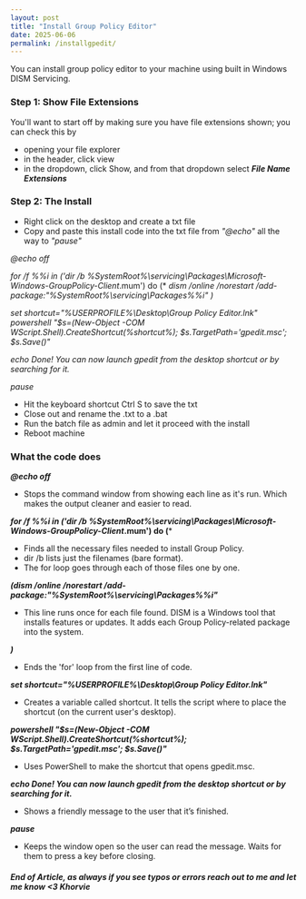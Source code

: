 ```yaml
---
layout: post
title: "Install Group Policy Editor"
date: 2025-06-06
permalink: /installgpedit/
---
```

You can install group policy editor to your machine using built in Windows DISM Servicing.
<!--more-->
### Step 1: Show File Extensions

You'll want to start off by making sure you have file extensions shown; you can check this by
- opening your file explorer
- in the header, click view
- in the dropdown, click Show, and from that dropdown select ***File Name Extensions***

### Step 2: The Install

- Right click on the desktop and create a txt file
- Copy and paste this install code into the txt file from *"@echo"* all the way to *"pause"*
  
*@echo off*

*for /f %%i in ('dir /b %SystemRoot%\servicing\Packages\Microsoft-Windows-GroupPolicy-Client*.mum') do (*
*dism /online /norestart /add-package:"%SystemRoot%\servicing\Packages\%%i"*
*)*

*set shortcut="%USERPROFILE%\Desktop\Group Policy Editor.lnk"*
*powershell "$s=(New-Object -COM WScript.Shell).CreateShortcut(%shortcut%); $s.TargetPath='gpedit.msc'; $s.Save()"*

*echo Done! You can now launch gpedit from the desktop shortcut or by searching for it.*

*pause*

- Hit the keyboard shortcut Ctrl S to save the txt
- Close out and rename the .txt to a .bat
- Run the batch file as admin and let it proceed with the install
- Reboot machine

### What the code does

***@echo off***
- Stops the command window from showing each line as it's run. Which makes the output cleaner and easier to read.

***for /f %%i in ('dir /b %SystemRoot%\servicing\Packages\Microsoft-Windows-GroupPolicy-Client*.mum') do (***
- Finds all the necessary files needed to install Group Policy.
- dir /b lists just the filenames (bare format).
- The for loop goes through each of those files one by one.

***(dism /online /norestart /add-package:"%SystemRoot%\servicing\Packages\%%i"***
- This line runs once for each file found. DISM is a Windows tool that installs features or updates. It adds each Group Policy-related package into the system.

***)***
- Ends the 'for' loop from the first line of code.

***set shortcut="%USERPROFILE%\Desktop\Group Policy Editor.lnk"***
- Creates a variable called shortcut. It tells the script where to place the shortcut (on the current user's desktop).

***powershell "$s=(New-Object -COM WScript.Shell).CreateShortcut(%shortcut%); $s.TargetPath='gpedit.msc'; $s.Save()"***
- Uses PowerShell to make the shortcut that opens gpedit.msc.

***echo Done! You can now launch gpedit from the desktop shortcut or by searching for it.***
- Shows a friendly message to the user that it’s finished.

***pause***
- Keeps the window open so the user can read the message. Waits for them to press a key before closing.

##### End of Article, as always if you see typos or errors reach out to me and let me know <3 Khorvie

